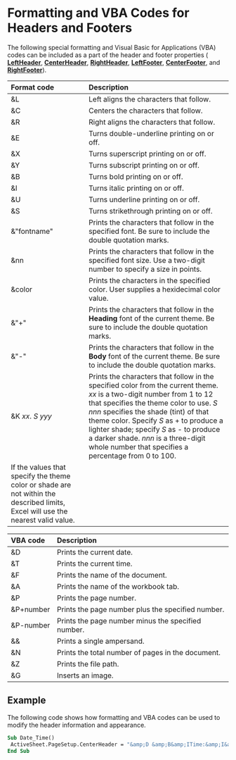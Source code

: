 
# Formatting and VBA Codes for Headers and Footers

The following special formatting and Visual Basic for Applications (VBA) codes can be included as a part of the header and footer properties ( **[LeftHeader](445461f8-e804-2070-e484-88337aca3407.md)**,  **[CenterHeader](e8f9ab4e-4f25-0378-0959-97a8cfefc7b6.md)**,  **[RightHeader](97e1780d-d511-d433-0e31-501381e6318d.md)**,  **[LeftFooter](ec88bfe1-039e-7d8d-43c3-d8b1771f7f36.md)**,  **[CenterFooter](b8fc6bc5-9cf3-3b47-5d9f-9ade28c2d775.md)**, and  **[RightFooter](457fb633-d748-bfc4-9188-87b0a46209dc.md)**).



|**Format code**|**Description**|
|:-----|:-----|
|&amp;L|Left aligns the characters that follow.|
|&amp;C|Centers the characters that follow.|
|&amp;R|Right aligns the characters that follow.|
|&amp;E|Turns double-underline printing on or off.|
|&amp;X|Turns superscript printing on or off.|
|&amp;Y|Turns subscript printing on or off.|
|&amp;B|Turns bold printing on or off.|
|&amp;I|Turns italic printing on or off.|
|&amp;U|Turns underline printing on or off.|
|&amp;S|Turns strikethrough printing on or off.|
|&amp;"fontname"|Prints the characters that follow in the specified font. Be sure to include the double quotation marks.|
|&amp;nn|Prints the characters that follow in the specified font size. Use a two-digit number to specify a size in points.|
|&amp;color|Prints the characters in the specified color. User supplies a hexidecimal color value.|
|&amp;"+"|Prints the characters that follow in the  **Heading** font of the current theme. Be sure to include the double quotation marks.|
|&amp;"-"|Prints the characters that follow in the  **Body** font of the current theme. Be sure to include the double quotation marks.|
|&amp;K _xx_. _S_ _yyy_|Prints the characters that follow in the specified color from the current theme.  _xx_ is a two-digit number from 1 to 12 that specifies the theme color to use. _S_ _nnn_ specifies the shade (tint) of that theme color. Specify _S_ as + to produce a lighter shade; specify _S_ as - to produce a darker shade. _nnn_ is a three-digit whole number that specifies a percentage from 0 to 100.
If the values that specify the theme color or shade are not within the described limits, Excel will use the nearest valid value.|


|**VBA code**|**Description**|
|:-----|:-----|
|&amp;D|Prints the current date.|
|&amp;T|Prints the current time.|
|&amp;F|Prints the name of the document.|
|&amp;A|Prints the name of the workbook tab.|
|&amp;P|Prints the page number.|
|&amp;P+number|Prints the page number plus the specified number.|
|&amp;P-number|Prints the page number minus the specified number.|
|&amp;&amp;|Prints a single ampersand.|
|&amp;N|Prints the total number of pages in the document. |
|&amp;Z|Prints the file path.|
|&amp;G|Inserts an image.|

## Example

The following code shows how formatting and VBA codes can be used to modify the header information and appearance.


```vb
Sub Date_Time() 
 ActiveSheet.PageSetup.CenterHeader = "&amp;D &amp;B&amp;ITime:&amp;I&amp;B&amp;T" 
End Sub
```

